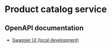 # Product catalog service


## OpenAPI documentation

- [Swagger UI (local development)](http://localhost:8080/swagger-ui/index.html?configUrl=/v3/api-docs/swagger-config)